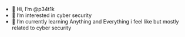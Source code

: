 - 👋 Hi, I’m @p34t1k
- 👀 I’m interested in cyber security 
- 🌱 I’m currently learning Anything and Everything i feel like but mostly related to cyber security

<!---
p34t1k/p34t1k is a ✨ special ✨ repository because its `README.md` (this file) appears on your GitHub profile.
You can click the Preview link to take a look at your changes.
--->
